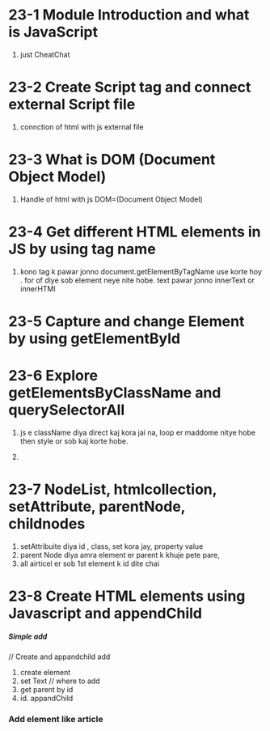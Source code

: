 # 23-1 Module Introduction and what is JavaScript
1. just CheatChat
# 23-2 Create Script tag and connect external Script file
1. connction of html with js external file

# 23-3 What is DOM (Document Object Model)
1. Handle of html with js DOM=(Document Object Model)

# 23-4 Get different HTML elements in JS by using tag name
1. kono tag k pawar jonno document.getElementByTagName use korte hoy  . for of diye sob element neye nite hobe. text pawar jonno innerText or innerHTMl
# 23-5 Capture and change Element by using getElementById

# 23-6 Explore getElementsByClassName and querySelectorAll
1. js e className diya direct kaj kora jai na, loop er maddome nitye hobe then style or sob kaj korte hobe.

2. 
# 23-7 NodeList, htmlcollection, setAttribute, parentNode, childnodes
1. setAttribuite diya id , class, set kora jay, property value
2. parent Node  diya amra element er parent k khuje pete pare, 
3. all airticel er sob 1st element k id dite chai

# 23-8 Create HTML elements using Javascript and appendChild
##### Simple add 
// Create and appandchild add 
1. create element 
2. set Text 
// where to add 
3. get parent by id 
4. id. appandChild 
### Add element like article 
































































































